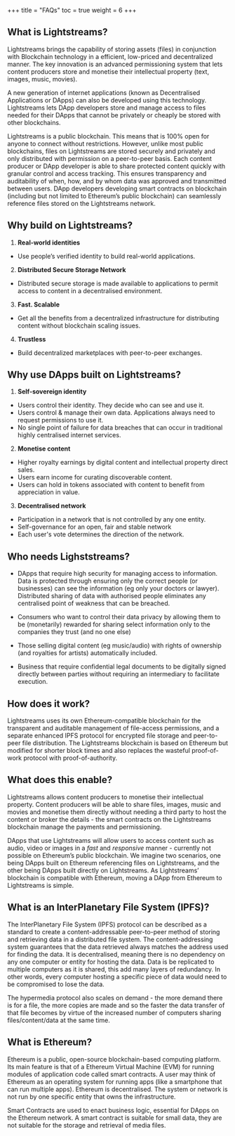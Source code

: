 +++
title = "FAQs"
toc = true
weight = 6
+++

## What is Lightstreams?

Lightstreams brings the capability of storing assets (files) in conjunction with Blockchain technology in a efficient, low-priced and decentralized manner. The key innovation is an advanced permissioning system that lets content producers store and monetise their intellectual property (text, images, music, movies).

A new generation of internet applications (known as Decentralised Applications or DApps) can also be developed using this technology.
Lightstreams lets DApp developers store and manage access to files needed for their DApps that cannot be privately or cheaply be stored with other blockchains.

Lightstreams is a public blockchain. This means that is 100% open for anyone to connect without restrictions. However, unlike most public blockchains, files on Lightstreams are stored securely and privately and only distributed with permission on a peer-to-peer basis. Each content producer or DApp developer is able to share protected content quickly with granular control and access tracking. This ensures transparency and auditability of when, how, and by whom data was approved and transmitted between users.  DApp developers developing smart contracts on blockchain (including but not limited to Ethereum’s public blockchain) can seamlessly reference files stored on the Lightstreams network.

## Why build on Lightstreams?

1. __Real-world identities__
- Use people’s verified identity to build real-world applications.
2. __Distributed Secure Storage Network__
- Distributed secure storage is made available to applications to permit access to content in a decentralised environment.
3. __Fast. Scalable__
- Get all the benefits from a decentralized infrastructure for distributing content without blockchain scaling issues.
4. __Trustless__
- Build decentralized marketplaces with peer-to-peer exchanges.

## Why use DApps built on Lightstreams?

1. __Self-sovereign identity__
- Users control their identity. They decide who can see and use it.
- Users control & manage their own data. Applications always need to request permissions to use it.
- No single point of failure for data breaches that can occur in traditional highly centralised internet services.
2. __Monetise content__
- Higher royalty earnings by digital content and intellectual property direct sales.
- Users earn income for curating discoverable content.
- Users can hold in tokens associated with content to benefit from appreciation in value.
3. __Decentralised network__
- Participation in a network that is not controlled by any one entity.
- Self-governance for an open, fair and stable network
- Each user's vote determines the direction of the network.

## Who needs Lighststreams?

- DApps that require high security for managing access to information. Data is protected through ensuring only the correct people (or businesses) can see the information (eg only your doctors or lawyer). Distributed sharing of data with authorised people eliminates any centralised point of weakness that can be breached.

- Consumers who want to control their data privacy by allowing them to be (monetarily) rewarded for sharing select information only to the companies they trust (and no one else)

- Those selling digital content (eg music/audio) with rights of ownership (and royalties for artists) automatically included.

- Business that require confidential legal documents to be digitally signed directly between parties without requiring an intermediary to facilitate execution.

## How does it work?

Lightstreams uses its own Ethereum-compatible blockchain for the transparent and auditable management of file-access permissions, and a separate enhanced IPFS protocol for encrypted file storage and peer-to-peer file distribution.  The Lightstreams blockchain is based on Ethereum but modified for shorter block times and also replaces the wasteful proof-of-work protocol with proof-of-authority.


## What does this enable?

Lightstreams allows content producers to monetise their intellectual property.  Content producers will be able to share files, images, music and movies and monetise them directly without needing a third party to host the content or broker the details - the smart contracts on the Lightstreams blockchain manage the payments and permissioning.

DApps that use Lightstreams will allow users to access content such as audio, video or images in a *fast* and *responsive* manner - currently not possible on Ethereum’s public blockchain.  We imagine two scenarios, one being DApps built on Ethereum referencing files on Lightstreams, and the other being DApps built directly on Lightstreams.  As Lightstreams’ blockchain is compatible with Ethereum, moving a DApp from Ethereum to Lightstreams is simple.

## What is an InterPlanetary File System (IPFS)?

The InterPlanetary File System (IPFS) protocol can be described as a standard to create a content-addressable peer-to-peer method of storing and retrieving data in a distributed file system. The content-addressing system guarantees that the data retrieved always matches the address used for finding the data. It is decentralised, meaning there is no dependency on any one computer or entity for hosting the data. Data is be replicated to multiple computers as it is shared, this add many layers of redundancy. In other words, every computer hosting a specific piece of data would need to be compromised to lose the data.

The hypermedia protocol also scales on demand - the more demand there is for a file, the more copies are made and so the faster the data transfer of that file becomes by virtue of the increased number of computers sharing files/content/data at the same time.

## What is Ethereum?

Ethereum is a public, open-source blockchain-based computing platform. Its main feature is that of a Ethereum Virtual Machine (EVM) for running modules of application code called smart contracts. A user may think of Ethereum as an operating system for running apps (like a smartphone that can run multiple apps). Ethereum is decentralised. The system or network is not run by one specific entity that owns the infrastructure.

Smart Contracts are used to enact business logic, essential for DApps on the Ethereum network. A smart contract is suitable for small data, they are not suitable for the storage and retrieval of media files.

